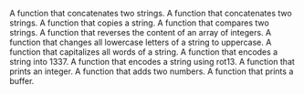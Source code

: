 A function that concatenates two strings.
A function that concatenates two strings.
A function that copies a string.
A function that compares two strings.
A function that reverses the content of an array of integers.
A function that changes all lowercase letters of a string to uppercase.
A function that capitalizes all words of a string.
A function that encodes a string into 1337.
A function that encodes a string using rot13.
A function that prints an integer.
A function that adds two numbers.
A function that prints a buffer.
